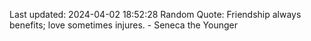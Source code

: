 Last updated: 2024-04-02 18:52:28
Random Quote: Friendship always benefits; love sometimes injures. - Seneca the Younger